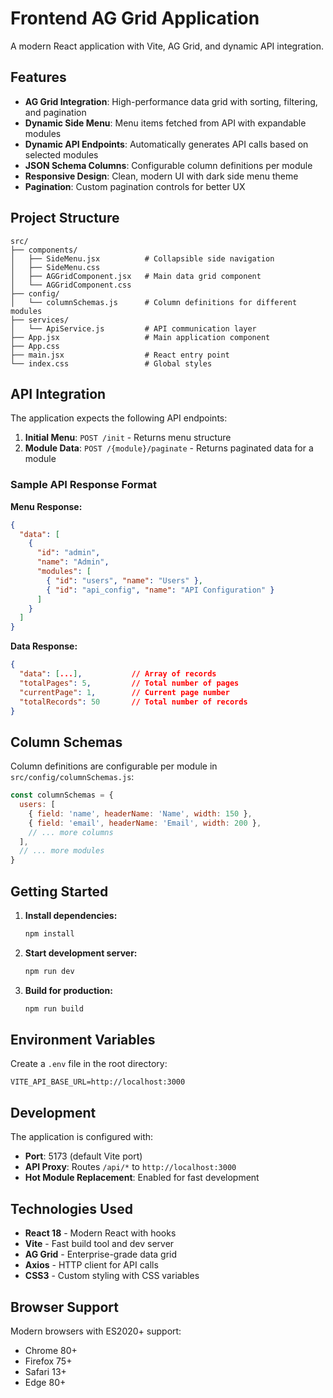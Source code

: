 # Frontend AG Grid Application

A modern React application with Vite, AG Grid, and dynamic API integration.

## Features

- **AG Grid Integration**: High-performance data grid with sorting, filtering, and pagination
- **Dynamic Side Menu**: Menu items fetched from API with expandable modules
- **Dynamic API Endpoints**: Automatically generates API calls based on selected modules
- **JSON Schema Columns**: Configurable column definitions per module
- **Responsive Design**: Clean, modern UI with dark side menu theme
- **Pagination**: Custom pagination controls for better UX

## Project Structure

```
src/
├── components/
│   ├── SideMenu.jsx          # Collapsible side navigation
│   ├── SideMenu.css
│   ├── AGGridComponent.jsx   # Main data grid component
│   └── AGGridComponent.css
├── config/
│   └── columnSchemas.js      # Column definitions for different modules
├── services/
│   └── ApiService.js         # API communication layer
├── App.jsx                   # Main application component
├── App.css
├── main.jsx                  # React entry point
└── index.css                 # Global styles
```

## API Integration

The application expects the following API endpoints:

1. **Initial Menu**: `POST /init` - Returns menu structure
2. **Module Data**: `POST /{module}/paginate` - Returns paginated data for a module

### Sample API Response Format

**Menu Response:**
```json
{
  "data": [
    {
      "id": "admin",
      "name": "Admin",
      "modules": [
        { "id": "users", "name": "Users" },
        { "id": "api_config", "name": "API Configuration" }
      ]
    }
  ]
}
```

**Data Response:**
```json
{
  "data": [...],           // Array of records
  "totalPages": 5,         // Total number of pages
  "currentPage": 1,        // Current page number
  "totalRecords": 50       // Total number of records
}
```

## Column Schemas

Column definitions are configurable per module in `src/config/columnSchemas.js`:

```javascript
const columnSchemas = {
  users: [
    { field: 'name', headerName: 'Name', width: 150 },
    { field: 'email', headerName: 'Email', width: 200 },
    // ... more columns
  ],
  // ... more modules
}
```

## Getting Started

1. **Install dependencies:**
   ```bash
   npm install
   ```

2. **Start development server:**
   ```bash
   npm run dev
   ```

3. **Build for production:**
   ```bash
   npm run build
   ```

## Environment Variables

Create a `.env` file in the root directory:

```env
VITE_API_BASE_URL=http://localhost:3000
```

## Development

The application is configured with:
- **Port**: 5173 (default Vite port)
- **API Proxy**: Routes `/api/*` to `http://localhost:3000`
- **Hot Module Replacement**: Enabled for fast development

## Technologies Used

- **React 18** - Modern React with hooks
- **Vite** - Fast build tool and dev server
- **AG Grid** - Enterprise-grade data grid
- **Axios** - HTTP client for API calls
- **CSS3** - Custom styling with CSS variables

## Browser Support

Modern browsers with ES2020+ support:
- Chrome 80+
- Firefox 75+
- Safari 13+
- Edge 80+
